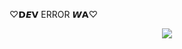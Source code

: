 ♡𝗗𝙀𝗩 ERROR 𝙒𝗔♡
<p align="center">
  <img src="https://telegra.ph/file/7905bfc32ffadc86bd7f2.jpg">
</p>
